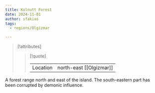 ```yaml
---
title: Kolnutt Forest
date: 2024-11-01
author: sfakias
tags:
  - regions/Olgizmar

---
```

> [!attributes]
> 
> > [!quote]
> >
> > | | |
> > | --- | --- |
> > | Location | north-east [[Olgizmar]] |

A forest range north and east of the island. The south-eastern part has been corrupted by demonic influence.